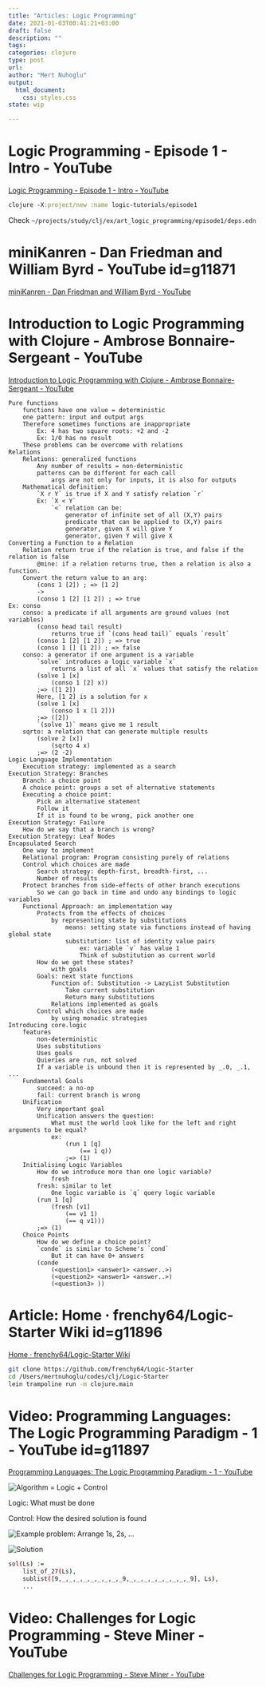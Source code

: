 ```yaml
--- 
title: "Articles: Logic Programming"
date: 2021-01-03T00:41:21+03:00 
draft: false
description: ""
tags:
categories: clojure
type: post
url:
author: "Mert Nuhoglu"
output:
  html_document:
    css: styles.css
state: wip

---
```


# Logic Programming - Episode 1 - Intro - YouTube

[Logic Programming - Episode 1 - Intro - YouTube](https://www.youtube.com/watch?v=7CWEPRKOwgI)

```clj
clojure -X:project/new :name logic-tutorials/episode1
```

Check `~/projects/study/clj/ex/art_logic_programming/episode1/deps.edn`

# miniKanren - Dan Friedman and William Byrd - YouTube id=g11871

[miniKanren - Dan Friedman and William Byrd - YouTube](https://www.youtube.com/watch?v=5Q9x16uIsKA)

# Introduction to Logic Programming with Clojure - Ambrose Bonnaire-Sergeant - YouTube

[Introduction to Logic Programming with Clojure - Ambrose Bonnaire-Sergeant - YouTube](https://www.youtube.com/watch?v=irjP8BO1B8Y)

	Pure functions
		functions have one value = deterministic
		one pattern: input and output args
		Therefore sometimes functions are inappropriate
			Ex: 4 has two square roots: +2 and -2
			Ex: 1/0 has no result
		These problems can be overcome with relations
	Relations
		Relations: generalized functions
			Any number of results = non-deterministic
			patterns can be different for each call
				args are not only for inputs, it is also for outputs
		Mathematical definition:
			`X r Y` is true if X and Y satisfy relation `r`
			Ex: `X < Y`
				`<` relation can be:
					generator of infinite set of all (X,Y) pairs
					predicate that can be applied to (X,Y) pairs
					generator, given X will give Y
					generator, given Y will give X
	Converting a Function to a Relation
		Relation return true if the relation is true, and false if the relation is false
			@mine: if a relation returns true, then a relation is also a function.
		Convert the return value to an arg:
			(cons 1 [2]) ; => [1 2]
			->
			(conso 1 [2] [1 2]) ; => true
	Ex: conso
		conso: a predicate if all arguments are ground values (not variables)
			(conso head tail result) 
				returns true if `(cons head tail)` equals `result`
			(conso 1 [2] [1 2]) ; => true
			(conso 1 [] [1 2]) ; => false
		conso: a generator if one argument is a variable
			`solve` introduces a logic variable `x`
				returns a list of all `x` values that satisfy the relation
			(solve 1 [x]
				(conso 1 [2] x))
			;=> ([1 2])
			Here, [1 2] is a solution for x
			(solve 1 [x]
				(conso 1 x [1 2]))
			;=> ([2])
			`(solve 1)` means give me 1 result
		sqrto: a relation that can generate multiple results
			(solve 2 [x])
				(sqrto 4 x)
			;=> (2 -2)
	Logic Language Implementation
		Execution strategy: implemented as a search
	Execution Strategy: Branches
		Branch: a choice point
		A choice point: groups a set of alternative statements
		Executing a choice point:
			Pick an alternative statement
			Follow it
			If it is found to be wrong, pick another one
	Execution Strategy: Failure
		How do we say that a branch is wrong?
	Execution Strategy: Leaf Nodes
	Encapsulated Search
		One way to implement
		Relational program: Program consisting purely of relations
		Control which choices are made
			Search strategy: depth-first, breadth-first, ...
			Number of results
		Protect branches from side-effects of other branch executions
			So we can go back in time and undo any bindings to logic variables
		Functional Approach: an implementation way
			Protects from the effects of choices
				by representing state by substitutions 
					means: setting state via functions instead of having global state
					substitution: list of identity value pairs
						ex: variable `v` has value 1
						Think of substitution as current world
			How do we get these states?
				with goals
			Goals: next state functions
				Function of: Substitution -> LazyList Substitution
					Take current substitution
					Return many substitutions
				Relations implemented as goals
			Control which choices are made
				by using monadic strategies
	Introducing core.logic
		features
			non-deterministic
			Uses substitutions
			Uses goals 
			Quieries are run, not solved
			If a variable is unbound then it is represented by _.0, _.1, ...
		Fundamental Goals
			succeed: a no-op
			fail: current branch is wrong
		Unification
			Very important goal
			Unification answers the question:
				What must the world look like for the left and right arguments to be equal?
				ex: 
					(run 1 [q]
						(== 1 q))
					;=> (1)
		Initialising Logic Variables
			How do we introduce more than one logic variable?
				fresh
			fresh: similar to let
				One logic variable is `q` query logic variable
			(run 1 [q]
				(fresh [v1]
					(== v1 1)
					(== q v1)))
			;=> (1)
		Choice Points
			How do we define a choice point?
			`conde` is similar to Scheme's `cond`
				But it can have 0+ answers
			(conde
				(<question1> <answer1> <answer..>)
				(<question2> <answer1> <answer..>)
				(<question3> ))

# Article: Home · frenchy64/Logic-Starter Wiki id=g11896

[Home · frenchy64/Logic-Starter Wiki](https://github.com/frenchy64/Logic-Starter/wiki)
			
```bash
git clone https://github.com/frenchy64/Logic-Starter
cd /Users/mertnuhoglu/codes/clj/Logic-Starter
lein trampoline run -m clojure.main
```

# Video: Programming Languages: The Logic Programming Paradigm - 1 - YouTube id=g11897

[Programming Languages: The Logic Programming Paradigm - 1 - YouTube](https://www.youtube.com/watch?v=Z62rQwe8MSI)

![Algorithm = Logic + Control](/Users/mertnuhoglu/gdrive/keynote_resimler/screencapture/scs20210112_115853.jpg)

Logic: What must be done

Control: How the desired solution is found

![Example problem: Arrange 1s, 2s, ...](/Users/mertnuhoglu/gdrive/keynote_resimler/screencapture/scs20210112_115936.jpg)

![Solution](/Users/mertnuhoglu/gdrive/keynote_resimler/screencapture/scs20210112_120005.jpg)

```bash
sol(Ls) :=
	list_of_27(Ls),
	sublist([9,_,_,_,_,_,_,_,_,_9,_,_,_,_,_,_,_,_,_9], Ls),
	...
```

# Video: Challenges for Logic Programming - Steve Miner - YouTube

[Challenges for Logic Programming - Steve Miner - YouTube](https://www.youtube.com/watch?v=y6WKr9j76kw)

